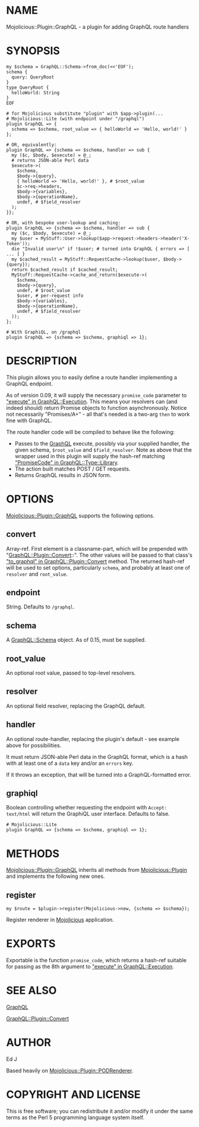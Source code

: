 # NAME

Mojolicious::Plugin::GraphQL - a plugin for adding GraphQL route handlers

# SYNOPSIS

    my $schema = GraphQL::Schema->from_doc(<<'EOF');
    schema {
      query: QueryRoot
    }
    type QueryRoot {
      helloWorld: String
    }
    EOF

    # for Mojolicious substitute "plugin" with $app->plugin(...
    # Mojolicious::Lite (with endpoint under "/graphql")
    plugin GraphQL => {
      schema => $schema, root_value => { helloWorld => 'Hello, world!' }
    };

    # OR, equivalently:
    plugin GraphQL => {schema => $schema, handler => sub {
      my ($c, $body, $execute) = @_;
      # returns JSON-able Perl data
      $execute->(
        $schema,
        $body->{query},
        { helloWorld => 'Hello, world!' }, # $root_value
        $c->req->headers,
        $body->{variables},
        $body->{operationName},
        undef, # $field_resolver
      );
    }};

    # OR, with bespoke user-lookup and caching:
    plugin GraphQL => {schema => $schema, handler => sub {
      my ($c, $body, $execute) = @_;
      my $user = MyStuff::User->lookup($app->request->headers->header('X-Token'));
      die "Invalid user\n" if !$user; # turned into GraphQL { errors => [ ... ] }
      my $cached_result = MyStuff::RequestCache->lookup($user, $body->{query});
      return $cached_result if $cached_result;
      MyStuff::RequestCache->cache_and_return($execute->(
        $schema,
        $body->{query},
        undef, # $root_value
        $user, # per-request info
        $body->{variables},
        $body->{operationName},
        undef, # $field_resolver
      ));
    };

    # With GraphiQL, on /graphql
    plugin GraphQL => {schema => $schema, graphiql => 1};

# DESCRIPTION

This plugin allows you to easily define a route handler implementing a
GraphQL endpoint.

As of version 0.09, it will supply the necessary `promise_code`
parameter to ["execute" in GraphQL::Execution](https://metacpan.org/pod/GraphQL::Execution#execute). This means your resolvers
can (and indeed should) return Promise objects to function
asynchronously. Notice not necessarily "Promises/A+" - all that's needed
is a two-arg `then` to work fine with GraphQL.

The route handler code will be compiled to behave like the following:

- Passes to the [GraphQL](https://metacpan.org/pod/GraphQL) execute, possibly via your supplied handler,
the given schema, `$root_value` and `$field_resolver`. Note as above
that the wrapper used in this plugin will supply the hash-ref matching
["PromiseCode" in GraphQL::Type::Library](https://metacpan.org/pod/GraphQL::Type::Library#PromiseCode).
- The action built matches POST / GET requests.
- Returns GraphQL results in JSON form.

# OPTIONS

[Mojolicious::Plugin::GraphQL](https://metacpan.org/pod/Mojolicious::Plugin::GraphQL) supports the following options.

## convert

Array-ref. First element is a classname-part, which will be prepended with
"[GraphQL::Plugin::Convert](https://metacpan.org/pod/GraphQL::Plugin::Convert)::". The other values will be passed
to that class's ["to\_graphql" in GraphQL::Plugin::Convert](https://metacpan.org/pod/GraphQL::Plugin::Convert#to_graphql) method. The
returned hash-ref will be used to set options, particularly `schema`,
and probably at least one of `resolver` and `root_value`.

## endpoint

String. Defaults to `/graphql`.

## schema

A [GraphQL::Schema](https://metacpan.org/pod/GraphQL::Schema) object. As of 0.15, must be supplied.

## root\_value

An optional root value, passed to top-level resolvers.

## resolver

An optional field resolver, replacing the GraphQL default.

## handler

An optional route-handler, replacing the plugin's default - see example
above for possibilities.

It must return JSON-able Perl data in the GraphQL format, which is a hash
with at least one of a `data` key and/or an `errors` key.

If it throws an exception, that will be turned into a GraphQL-formatted
error.

## graphiql

Boolean controlling whether requesting the endpoint with `Accept:
text/html` will return the GraphiQL user interface. Defaults to false.

    # Mojolicious::Lite
    plugin GraphQL => {schema => $schema, graphiql => 1};

# METHODS

[Mojolicious::Plugin::GraphQL](https://metacpan.org/pod/Mojolicious::Plugin::GraphQL) inherits all methods from
[Mojolicious::Plugin](https://metacpan.org/pod/Mojolicious::Plugin) and implements the following new ones.

## register

    my $route = $plugin->register(Mojolicious->new, {schema => $schema});

Register renderer in [Mojolicious](https://metacpan.org/pod/Mojolicious) application.

# EXPORTS

Exportable is the function `promise_code`, which returns a hash-ref
suitable for passing as the 8th argument to ["execute" in GraphQL::Execution](https://metacpan.org/pod/GraphQL::Execution#execute).

# SEE ALSO

[GraphQL](https://metacpan.org/pod/GraphQL)

[GraphQL::Plugin::Convert](https://metacpan.org/pod/GraphQL::Plugin::Convert)

# AUTHOR

Ed J

Based heavily on [Mojolicious::Plugin::PODRenderer](https://metacpan.org/pod/Mojolicious::Plugin::PODRenderer).

# COPYRIGHT AND LICENSE

This is free software; you can redistribute it and/or modify it under
the same terms as the Perl 5 programming language system itself.
